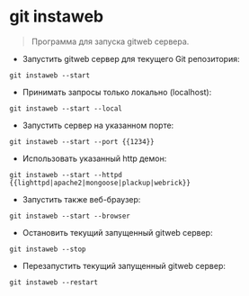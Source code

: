 # git instaweb

> Программа для запуска gitweb сервера.

- Запустить gitweb сервер для текущего Git репозитория:

`git instaweb --start`

- Принимать запросы только локально (localhost):

`git instaweb --start --local`

- Запустить сервер на указанном порте:

`git instaweb --start --port {{1234}}`

- Использовать указанный http демон:

`git instaweb --start --httpd {{lighttpd|apache2|mongoose|plackup|webrick}}`

- Запустить также веб-браузер:

`git instaweb --start --browser`

- Остановить текущий запущенный gitweb сервер:

`git instaweb --stop`

- Перезапустить текущий запущенный gitweb сервер:

`git instaweb --restart`
